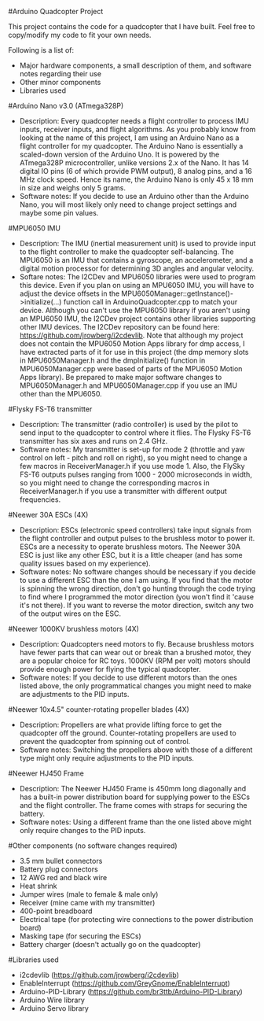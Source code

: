 #Arduino Quadcopter Project

This project contains the code for a quadcopter that I have built. Feel free to copy/modify my code to fit your own needs.

Following is a list of:
* Major hardware components, a small description of them, and software notes regarding their use
* Other minor components
* Libraries used

#Arduino Nano v3.0 (ATmega328P)
* Description: Every quadcopter needs a flight controller to process IMU inputs, receiver inputs, and flight algorithms. As you probably know from looking at the name of this project, I am using an Arduino Nano as a flight controller for my quadcopter. The Arduino Nano is essentially a scaled-down version of the Arduino Uno. It is powered by the ATmega328P microcontroller, unlike versions 2.x of the Nano. It has 14 digital IO pins (6 of which provide PWM output), 8 analog pins, and a 16 MHz clock speed. Hence its name, the Arduino Nano is only 45 x 18 mm in size and weighs only 5 grams.
* Software notes: If you decide to use an Arduino other than the Arduino Nano, you will most likely only need to change project settings and maybe some pin values.

#MPU6050 IMU
* Description: The IMU (inertial measurement unit) is used to provide input to the flight controller to make the quadcopter self-balancing. The MPU6050 is an IMU that contains a gyroscope, an accelerometer, and a digital motion processor for determining 3D angles and angular velocity.
* Softare notes: The I2CDev and MPU6050 libraries were used to program this device. Even if you plan on using an MPU6050 IMU, you will have to adjust the device offsets in the MPU6050Manager::getInstance()->initialize(...) function call in ArduinoQuadcopter.cpp to match your device. Although you can't use the MPU6050 library if you aren't using an MPU6050 IMU, the I2CDev project contains other libraries supporting other IMU devices. The I2CDev repository can be found here: https://github.com/jrowberg/i2cdevlib. Note that although my project does not contain the MPU6050 Motion Apps library for dmp access, I have extracted parts of it for use in this project (the dmp memory slots in MPU6050Manager.h and the dmpInitialize() function in MPU6050Manager.cpp were based of parts of the MPU6050 Motion Apps library). Be prepared to make major software changes to MPU6050Manager.h and MPU6050Manager.cpp if you use an IMU other than the MPU6050.

#Flysky FS-T6 transmitter
* Description: The transmitter (radio controller) is used by the pilot to send input to the quadcopter to control where it flies. The Flysky FS-T6 transmitter has six axes and runs on 2.4 GHz.
* Software notes: My transmitter is set-up for mode 2 (throttle and yaw control on left - pitch and roll on right), so you might need to change a few macros in ReceiverManager.h if you use mode 1. Also, the FlySky FS-T6 outputs pulses ranging from 1000 - 2000 microseconds in width, so you might need to change the corresponding macros in ReceiverManager.h if you use a transmitter with different output frequencies.

#Neewer 30A ESCs (4X)
* Description: ESCs (electronic speed controllers) take input signals from the flight controller and output pulses to the brushless motor to power it. ESCs are a necessity to operate brushless motors. The Neewer 30A ESC is just like any other ESC, but it is a little cheaper (and has some quality issues based on my experience).
* Software notes: No software changes should be necessary if you decide to use a different ESC than the one I am using. If you find that the motor is spinning the wrong direction, don't go hunting through the code trying to find where I programmed the motor direction (you won't find it 'cause it's not there). If you want to reverse the motor direction, switch any two of the output wires on the ESC.

#Neewer 1000KV brushless motors (4X)
* Description: Quadcopters need motors to fly. Because brushless motors have fewer parts that can wear out or break than a brushed motor, they are a popular choice for RC toys. 1000KV (RPM per volt) motors should provide enough power for flying the typical quadcopter.
* Software notes: If you decide to use different motors than the ones listed above, the only programmatical changes you might need to make are adjustments to the PID inputs.

#Neewer 10x4.5" counter-rotating propeller blades (4X)
* Description: Propellers are what provide lifting force to get the quadcopter off the ground. Counter-rotating propellers are used to prevent the quadcopter from spinning out of control.
* Software notes: Switching the propellers above with those of a different type might only require adjustments to the PID inputs.

#Neewer HJ450 Frame
* Description: The Neewer HJ450 Frame is 450mm long diagonally and has a built-in power distribution board for supplying power to the ESCs and the flight controller. The frame comes with straps for securing the battery.
* Software notes: Using a different frame than the one listed above might only require changes to the PID inputs.

#Other components (no software changes required)
* 3.5 mm bullet connectors
* Battery plug connectors
* 12 AWG red and black wire
* Heat shrink
* Jumper wires (male to female & male only)
* Receiver (mine came with my transmitter)
* 400-point breadboard
* Electrical tape (for protecting wire connections to the power distribution board)
* Masking tape (for securing the ESCs)
* Battery charger (doesn't actually go on the quadcopter)

#Libraries used
* i2cdevlib (https://github.com/jrowberg/i2cdevlib)
* EnableInterrupt (https://github.com/GreyGnome/EnableInterrupt)
* Arduino-PID-Library (https://github.com/br3ttb/Arduino-PID-Library)
* Arduino Wire library
* Arduino Servo library
